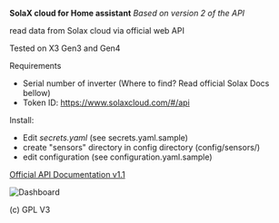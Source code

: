 **SolaX cloud for Home assistant**
*Based on version 2 of the API*

read data from Solax cloud via official web API

Tested on X3 Gen3 and Gen4

Requirements
- Serial number of inverter (Where to find? Read official Solax Docs bellow)
- Token ID: https://www.solaxcloud.com/#/api

Install:
- Edit *secrets.yaml*  (see secrets.yaml.sample)
- create "sensors" directory in config directory (config/sensors/)
- edit configuration (see configuration.yaml.sample)


[Official API Documentation v1.1](https://global.solaxcloud.com/blue/4/user_api/2024/SolaXCloud_User_API_V2.pdf)

![Dashboard](https://github.com/lowprize/homeassistant-solax-api/blob/main/misc/dashboard.png)

(c) GPL V3
